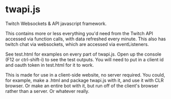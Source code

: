 # twapi.js
Twitch Websockets &amp; API javascript framework.

This contains more or less everything you'd need from the Twitch API accessed via function calls, with data refreshed every minute.
This also has twitch chat via websockets, which are accessed via eventListeners.

See test.html for examples on every part of twapi.js. Open up the console (F12 or ctrl-shift-i) to see the test outputs.
You will need to put in a client id and oauth token in test.html for it to work. 

This is made for use in a client-side website, no server required. You could, for example, make a .html and package twapi.js with it, and use it with CLR browser. Or make an entire bot with it, but run off of the client's browser rather than a server. Or whatever really.
